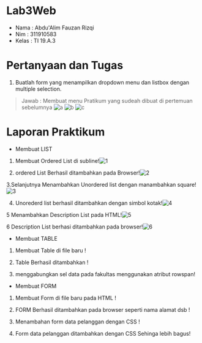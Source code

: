 # Lab3Web

- Nama : Abdu'Alim Fauzan Rizqi
- Nim : 311910583
- Kelas : TI 19.A.3

# Pertanyaan dan Tugas
1. Buatlah form yang menampilkan dropdown menu dan listbox dengan multiple selection.
>Jawab : Membuat menu Pratikum yang sudeah dibuat di pertemuan sebelumnya
![a](https://user-images.githubusercontent.com/59682730/114558143-92fbcb00-9c94-11eb-8f9b-707dffeb1a29.PNG)
![b](https://user-images.githubusercontent.com/59682730/114558380-d1918580-9c94-11eb-9409-b5a5e7c25188.PNG)
![c](https://user-images.githubusercontent.com/59682730/114558384-d2c2b280-9c94-11eb-8bec-db458b83af89.PNG)

# Laporan Praktikum

- Membuat LIST
1. Membuat Ordered List di subline!![1](https://user-images.githubusercontent.com/59682730/114560513-f8e95200-9c96-11eb-80e8-a50d8a6ea7b8.PNG)

2. ordered List Berhasil ditambahkan pada Browser!![2](https://user-images.githubusercontent.com/59682730/114560525-fa1a7f00-9c96-11eb-9ed6-cac3ca550f0e.PNG)
 
3.Selanjutnya Menambahkan Unordered list dengan manambahkan square!![3](https://user-images.githubusercontent.com/59682730/114560526-fab31580-9c96-11eb-9c57-e8a685a7b52d.PNG)

4. Unorederd list berhasil ditambahkan dengan simbol kotak!![4](https://user-images.githubusercontent.com/59682730/114560530-fab31580-9c96-11eb-9d8c-0c4e7fb2c8b3.PNG)

5 Menambahkan Description List pada HTML!![5](https://user-images.githubusercontent.com/59682730/114560532-fbe44280-9c96-11eb-9bfe-36b7f61289e8.PNG)

6 Description List berhasi ditambahkan pada browser!![6](https://user-images.githubusercontent.com/59682730/114560537-fc7cd900-9c96-11eb-943f-7895b9664f62.PNG)

- Membuat TABLE
1. Membuat Table di file baru !
2. Table Berhasil ditambahkan !

3. menggabungkan sel data pada fakultas menggunakan atribut rowspan!



- Membuat FORM

1. Membuat Form di file baru pada HTML !
2. FORM Berhasil ditambahkan pada browser seperti nama alamat dsb !

3. Menambahan form data pelanggan dengan CSS !

4. Form data pelanggan ditambahkan dengan CSS Sehinga lebih bagus!
